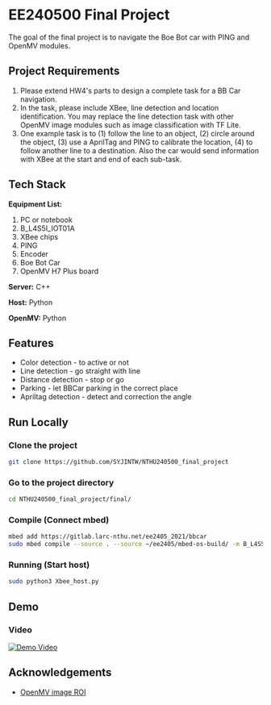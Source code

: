 
# EE240500 Final Project

The goal of the final project is to navigate the Boe Bot car with PING and OpenMV modules.

## Project Requirements

1. Please extend HW4's parts to design a complete task for a BB Car navigation.
2. In the task, please include XBee, line detection and location identification. You may replace the line detection task with other OpenMV image modules such as image classification with TF Lite.
3. One example task is to (1) follow the line to an object, (2) circle around the object, (3) use a AprilTag and PING to calibrate the location, (4) to follow another line to a destination. Also the car would send information with XBee at the start and end of each sub-task.


## Tech Stack

**Equipment List:** 
1. PC or notebook
2. B_L4S5I_IOT01A
3. XBee chips
4. PING
5. Encoder
6. Boe Bot Car
7. OpenMV H7 Plus board

**Server:** C++

**Host:** Python

**OpenMV:** Python

  
## Features

- Color detection - to active or not
- Line detection - go straight with line
- Distance detection - stop or go
- Parking - let BBCar parking in the correct place 
- Apriltag detection - detect and correction the angle

  
## Run Locally

### Clone the project

```bash
git clone https://github.com/SYJINTW/NTHU240500_final_project
```

### Go to the project directory

```bash
cd NTHU240500_final_project/final/
```

### Compile (Connect mbed)

```bash
mbed add https://gitlab.larc-nthu.net/ee2405_2021/bbcar
sudo mbed compile --source . --source ~/ee2405/mbed-os-build/ -m B_L4S5I_IOT01A -t GCC_ARM -f
```
  
### Running (Start host)
    
```bash
sudo python3 Xbee_host.py
```

  
## Demo

### Video

[![Demo Video](https://img.youtube.com/vi/GypTmHLBpj8/0.jpg)](https://www.youtube.com/watch?v=GypTmHLBpj8)

<!--
## FAQ

#### Question 1

Answer 1

#### Question 2

Answer 2
-->

  
## Acknowledgements

 - [OpenMV image ROI](https://book.openmv.cc/image/statistics.html)
  